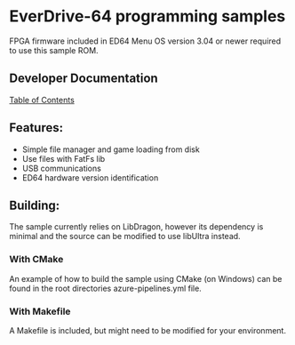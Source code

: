 # EverDrive-64 programming samples
FPGA firmware included in ED64 Menu OS version 3.04 or newer required to use this sample ROM.

## Developer Documentation
 [Table of Contents](/../../docs/table_of_contents.md)

## Features:
* Simple file manager and game loading from disk
* Use files with FatFs lib
* USB communications
* ED64 hardware version identification

## Building:
The sample currently relies on LibDragon, however its dependency is minimal and the source can be modified to use libUltra instead.

### With CMake
An example of how to build the sample using CMake (on Windows) can be found in the root directories azure-pipelines.yml file.

### With Makefile
A Makefile is included, but might need to be modified for your environment.
